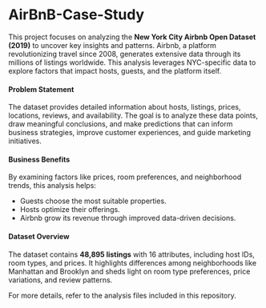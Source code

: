 # AirBnB-Case-Study  

This project focuses on analyzing the **New York City Airbnb Open Dataset (2019)** to uncover key insights and patterns. Airbnb, a platform revolutionizing travel since 2008, generates extensive data through its millions of listings worldwide. This analysis leverages NYC-specific data to explore factors that impact hosts, guests, and the platform itself.

#### Problem Statement  
The dataset provides detailed information about hosts, listings, prices, locations, reviews, and availability. The goal is to analyze these data points, draw meaningful conclusions, and make predictions that can inform business strategies, improve customer experiences, and guide marketing initiatives.

#### Business Benefits  
By examining factors like prices, room preferences, and neighborhood trends, this analysis helps:  
- Guests choose the most suitable properties.  
- Hosts optimize their offerings.  
- Airbnb grow its revenue through improved data-driven decisions.  

#### Dataset Overview  
The dataset contains **48,895 listings** with 16 attributes, including host IDs, room types, and prices. It highlights differences among neighborhoods like Manhattan and Brooklyn and sheds light on room type preferences, price variations, and review patterns.

For more details, refer to the analysis files included in this repository.
